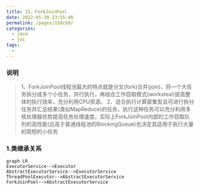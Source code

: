 ```yaml
---
title: 15、ForkJoinPool
date: 2022-05-30 23:55:40
permalink: /pages/150c60/
categories:
  - java
  - juc
tags:
  - 
---
```

### 说明
>1、ForkJoinPool线程池最大的特点就是分叉(fork)合并(join)，将一个大任务拆分成多个小任务，并行执行，再结合工作窃取模式(worksteal)提高整体的执行效率，充分利用CPU资源。
2、适合执行计算密集型且可进行拆分任务并汇总结果(类似MapReduce)的任务，执行这种任务可以充分利用多核处理器优势提高任务处理速度，实际上ForkJoinPool内部的工作窃取队列的高性能(远高于普通线程池的BlockingQueue)也决定其适用于执行大量的简短的小任务

### 1.类继承关系
```
graph LR
ExecutorService-->Executor
AbstractExecutorService-->ExecutorService
ThreadPoolExecutor-->AbstractExecutorService
ForkJoinPool-->AbstractExecutorService
```
